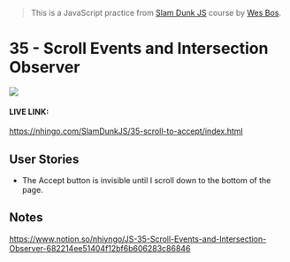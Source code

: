 > This is a JavaScript practice from [Slam Dunk JS](https://beginnerjavascript.com/) course by [Wes Bos](https://github.com/wesbos).

# 35 - Scroll Events and Intersection Observer

![](scroll-to-accept.gif)

#### LIVE LINK: 

https://nhingo.com/SlamDunkJS/35-scroll-to-accept/index.html

## User Stories

- The Accept button is invisible until I scroll down to the bottom of the page.

## Notes

https://www.notion.so/nhiyngo/JS-35-Scroll-Events-and-Intersection-Observer-682214ee51404f12bf6b606283c86846